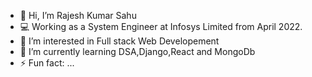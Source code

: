 - 👋 Hi, I’m Rajesh Kumar Sahu
- 💻 Working as a System Engineer at Infosys Limited from April 2022.
- 👀 I’m interested in Full stack Web Developement 
- 🌱 I’m currently learning DSA,Django,React and MongoDb
- ⚡ Fun fact: ...

<!---
r-rajesh4/r-rajesh4 is a ✨ special ✨ repository because its `README.md` (this file) appears on your GitHub profile.
You can click the Preview link to take a look at your changes.
--->
